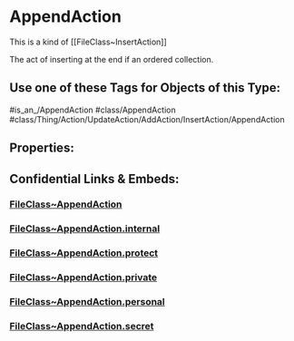 ﻿---
limit: 9
mapWithTag: true
excludes: 
icon: link-2
version: "2.0"
tagNames:
  - class/AppendAction
  - class/Thing/Action/UpdateAction/AddAction/InsertAction/AppendAction
  - is_an_/AppendAction
  - schema-org/AppendAction
tags:
  - class/FileClass
  - class/AppendAction
  - "#is_an_/AppendAction"
  - class/Thing/Action/UpdateAction/AddAction/InsertAction/AppendAction
extends: FileClass~Thing/FileClass~Action/FileClass~UpdateAction/FileClass~AddAction/FileClass~InsertAction
fields: []
---

# AppendAction
This is a kind of [[FileClass~InsertAction]]

The act of inserting at the end if an ordered collection.


## Use one of these Tags for Objects of this Type:

#is_an_/AppendAction
#class/AppendAction
#class/Thing/Action/UpdateAction/AddAction/InsertAction/AppendAction

## Properties:



## Confidential Links & Embeds: 

### [FileClass~AppendAction](/_public/fileClass/FileClass~Thing/FileClass~Action/FileClass~UpdateAction/FileClass~AddAction/FileClass~InsertAction/FileClass~AppendAction.md) 

### [FileClass~AppendAction.internal](/_internal/fileClass/FileClass~Thing/FileClass~Action/FileClass~UpdateAction/FileClass~AddAction/FileClass~InsertAction/FileClass~AppendAction.internal.md) 

### [FileClass~AppendAction.protect](/_protect/fileClass/FileClass~Thing/FileClass~Action/FileClass~UpdateAction/FileClass~AddAction/FileClass~InsertAction/FileClass~AppendAction.protect.md) 

### [FileClass~AppendAction.private](/_private/fileClass/FileClass~Thing/FileClass~Action/FileClass~UpdateAction/FileClass~AddAction/FileClass~InsertAction/FileClass~AppendAction.private.md) 

### [FileClass~AppendAction.personal](/_personal/fileClass/FileClass~Thing/FileClass~Action/FileClass~UpdateAction/FileClass~AddAction/FileClass~InsertAction/FileClass~AppendAction.personal.md) 

### [FileClass~AppendAction.secret](/_secret/fileClass/FileClass~Thing/FileClass~Action/FileClass~UpdateAction/FileClass~AddAction/FileClass~InsertAction/FileClass~AppendAction.secret.md) 
